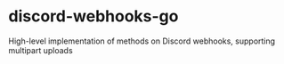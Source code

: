 # discord-webhooks-go
High-level implementation of methods on Discord webhooks, supporting multipart uploads
